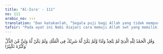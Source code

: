 ```yaml
---
title: "Al-Isra' - 111"
no: 111
arabic_no: ١١١
translation: "Dan katakanlah, “Segala puji bagi Allah yang tidak mempunyai anak dan tidak (pula) mempunyai sekutu dalam kerajaan-Nya dan Dia tidak memerlukan penolong dari kehinaan dan agungkanlah Dia seagung-agungnya."
tafsir: "Pada ayat ini Nabi diajari cara memuji Allah swt yang memiliki sifat-sifat kemahaesaan, kesempurnaan, dan keagungan. Oleh karena itu, hanya Allah yang berhak menerima segala macam pujian-pujian dan rasa syukur dari hamba dan makhluk-Nya atas segala nikmat yang diberikan kepada mereka.\n\nAyat ini menjelaskan tiga sifat bagi Allah swt:\n\nPertama: Bahwa sesungguhnya Allah tidak memiliki anak, karena siapa yang memiliki anak tentu tidak menikmati segala nikmat yang dia miliki, tetapi sebagian nikmat itu dipersiapkan untuk anaknya yang ditinggalkannya bilamana dia sudah meninggal dunia. Mahasuci Allah swt dari sifat demikian. Orang yang punya anak terhalang untuk menikmati seluruh haknya dalam segala keadaan. Oleh sebab itu, manusia tidak patut menerima pujian dari segala makhluk. Dengan ayat ini, Allah swt menjelaskan dan membantah pandangan orang Yahudi yang mengatakan 'Uzair putra Tuhan, juga pendapat orang Nasrani yang mengatakan bahwa Al-Masih putra Tuhan, atau anggapan orang-orang musyrikin bahwa malaikat-malaikat adalah putri-putri Tuhan.\n\nKedua: Bahwa sesungguhnya Allah swt tidak mempunyai sekutu dalam kerajaan-Nya. Jika sekutu-Nya ada, tentu sulit untuk menentukan mana di antara keduanya yang berhak menerima pujian, rasa syukur, dan pengabdian para makhluk. Salah satu di antara dua tuhan tadi tentu memerlukan pertolongan dari yang lainnya dan akhirnya tidak ada satupun tuhan yang berdiri sendiri dan berdaulat secara mutlak di atas alam ini.\n\nKetiga: Bahwa sesungguhnya tak seorang pun di antara orang-orang yang hina diberi Allah kekuasaan yang akan melindunginya dari musuh yang mengancamnya.\n\nDemikianlah Allah swt suci dari segala sifat-sifat yang mengurangi kesempurnaan-Nya, agar para hamba-Nya tidak ragu memanjatkan doa, syukur, dan pujian kepada-Nya. Kemudian Nabi saw diperintahkan untuk mengagungkan-Nya, baik dengan perkataan maupun dengan perbuatan. Mengagungkan dan mensucikan Allah itu adalah sebagai berikut:\n\nPertama: Mengagungkan Allah swt pada Zat-Nya dengan meyakini bahwa Allah itu wajib ada-Nya karena Zat-Nya sendiri tidak membutuhkan sesuatu yang lain. Dia tidak memerlukan sesuatu dari wujud ini.\n\nKedua: Mengagungkan Allah swt pada sifat-Nya, dengan meyakini bahwa hanya Dialah yang memiliki segala sifat-sifat kesempurnaan dan jauh dari sifat-sifat kekurangan.\n\nKetiga: Mengagungkan Allah swt pada af'al-Nya (perbuatan-Nya) dengan meyakini bahwa tidak ada suatu pun yang terjadi dalam alam ini, melainkan sesuai dengan hikmah dan kehendak-Nya.\n\nKeempat: Mengagungkan Allah swt pada hukum-hukum-Nya, dengan meyakini bahwa hanya Dialah yang menjadi Penguasa yang ditaati di alam semesta ini, dimana perintah dan larangan bersumber darinya. Tidak ada seorang pun yang dapat membatasi dan membatalkan segala ketentuan-Nya atas sesuatu. Dialah yang memuliakan dan Dia pula yang menghinakan orang-orang yang Dia kehendaki.\n\nKelima: Mengagungkan nama-nama-Nya, yaitu menyeru dan menyebut Allah dengan nama-nama yang baik (al-asma'ul husna). Tidak menyifati Tuhan melainkan dengan sifat-sifat kesucian dan kesempurnaan."
---
```


وَقُلِ الْحَمْدُ لِلّٰهِ الَّذِيْ لَمْ يَتَّخِذْ وَلَدًا وَّلَمْ يَكُنْ لَّهٗ شَرِيْكٌ فِى الْمُلْكِ وَلَمْ يَكُنْ لَّهٗ وَلِيٌّ مِّنَ الذُّلِّ وَكَبِّرْهُ تَكْبِيْرًا ࣖ
